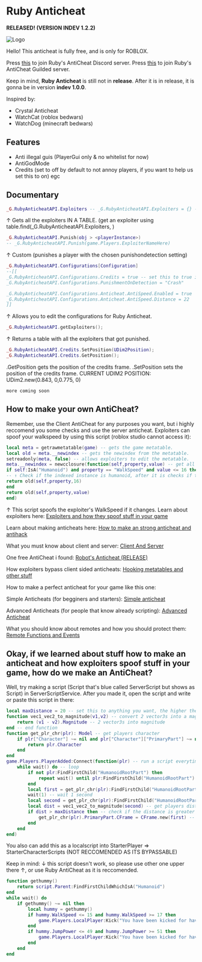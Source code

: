 # Ruby Anticheat
**RELEASED! (VERSION INDEV 1.2.2)**

![Logo](https://user-images.githubusercontent.com/110973471/183887863-a727dc59-ba41-40a0-982e-2df761c2b195.png)

Hello! This anticheat is fully free, and is only for ROBLOX.

Press [this](https://discord.gg/CWzpTJphxu) to join Ruby's AntiCheat Discord server.
Press [this](https://www.guilded.gg/i/kbZL4o4k) to join Ruby's AntiCheat Guilded server.

Keep in mind, **Ruby Anticheat** is still not in **release**. After it is in release, it is gonna be in version **indev 1.0.0**.

Inspired by:

- Crystal Anticheat
- WatchCat (roblox bedwars)
- WatchDog (minecraft bedwars)

## Features
- Anti illegal guis (PlayerGui only & no whitelist for now)
- AntiGodMode
- Credits (set to off by default to not annoy players, if you want to help us set this to on)
egc
## Documentary

```lua
_G.RubyAnticheatAPI.Exploiters -- _G.RubyAnticheatAPI.Exploiters = {} --[[ [1] ]]--
```
↑ Gets all the exploiters IN A TABLE. (get an exploiter using table.find(_G.RubyAnticheatAPI.Exploiters, <playerInstance>)
```lua
_G.RubyAnticheatAPI.Punish(obj > <playerInstance>)
-- _G.RubyAnticheatAPI.Punish(game.Players.ExploiterNameHere)
```
↑ Custom (punishes a player with the chosen punishondetection setting)
```lua
_G.RubyAnticheatAPI.Configurations[Configuration]
--[[
_G.RubyAnticheatAPI.Configurations.Credits = true -- set this to true if you wan't to give us credits (logo at bottom right)
_G.RubyAnticheatAPI.Configurations.PunishmentOnDetection = "Crash"

_G.RubyAnticheatAPI.Configurations.Anticheat.AntiSpeed.Enabled = true
_G.RubyAnticheatAPI.Configurations.Anticheat.AntiSpeed.Distance = 22
]]
```
↑ Allows you to edit the configurations for Ruby Anticheat.
```lua
_G.RubyAnticheatAPI.getExploiters();
```
↑ Returns a table with all the exploiters that got punished.
```lua
_G.RubyAnticheatAPI.Credits.SetPosition(UDim2Position);
_G.RubyAnticheatAPI.Credits.GetPosition();
```
.GetPosition gets the position of the credits frame.
.SetPosition sets the position of the credits frame.
CURRENT UDIM2 POSITION: UDim2.new(0.843, 0,0.775, 0)

``more coming soon``

## How to make your own AntiCheat?
Remember, use the Client AntiCheat for any purposes you want, but i highly reccomend you some checks and use the server anticheat.
Exploiters can spoof your walkspeed by using this script (roblox studio cannot access it):
```lua
local meta = getrawmetatable(game) -- gets the game metatable.
local old = meta.__newindex -- gets the newindex from the metatable.
setreadonly(meta, false) -- allows exploiters to edit the metatable.
meta.__newindex = newcclosure(function(self,property,value) -- get all indexed values.
if self:IsA("Humanoid") and property == "WalkSpeed" and value <= 16 then
-- ↑ Check if the indexed instance is humanoid, after it is checks if the property is "WalkSpeed" and then checks if the value is lower than 16, and if it is then returns to the instance the property and then the value. (Simply self.WalkSpeed = 16)
return old(self,property,16)
end
return old(self,property,value)
end)
```
↑ This script spoofs the exploiter's WalkSpeed if it changes.
Learn about exploiters here: [Exploiters and how they spoof stuff in your game](https://devforum.roblox.com/t/exploiters-and-how-they-spoof-stuff-in-your-own-game/695958)

Learn about making anticheats here: [How to make an strong anticheat and antihack](https://devforum.roblox.com/t/making-an-strong-anti-cheat-and-anti-hack-code/1884582/3)

What you must know about client and server: [Client And Server](https://developer.roblox.com/en-us/articles/Roblox-Client-Server-Model)

One free AntiCheat i found: [Robot's Anticheat (RELEASE)](https://devforum.roblox.com/t/robos-anti-cheat/1912416)

How exploiters bypass client sided anticheats: [Hooking metatables and other stuff](https://www.youtube.com/watch?v=cOzWLv_2iWs)

How to make a perfect anticheat for your game like this one:

Simple Anticheats (for begginers and starters): [Simple anticheat](https://www.youtube.com/watch?v=K2T6UNKq_E8)

Advanced Anticheats (for people that know already scripting): [Advanced Anticheat](https://www.youtube.com/watch?v=yMHN08m_56k)

What you should know about remotes and how you should protect them: [Remote Functions and Events](https://developer.roblox.com/en-us/articles/Remote-Functions-and-Events)
## Okay, if we learned about stuff how to make an anticheat and how exploiters spoof stuff in your game, how do we make an AntiCheat?
Well, try making a script (Script that's blue called ServerScript but shows as Script) in ServerScriptService.
After you made it, open the script and write or paste this script in there:
```lua
local maxDistance = 20 -- set this to anything you want, the higher the more distance required to find an exploiter, do not set it under 16 or else every time you move you will get lagbacked.
function vec1_vec2_to_magnitude(v1,v2) -- convert 2 vector3s into a magnitude
	return (v1 - v2).Magnitude -- 2 vector3s into magnitude
end -- end function
function get_plr_chr(plr): Model -- get players character
	if plr["Character"] ~= nil and plr["Character"]["PrimaryPart"] ~= nil then
		return plr.Character
	end
end
game.Players.PlayerAdded:Connect(function(plr) -- run a script everytime a player joins
	while wait() do -- loop
		if not plr:FindFirstChild("HumanoidRootPart") then
			repeat wait() until plr:FindFirstChild("HumanoidRootPart")
		end
		local first = get_plr_chr(plr):FindFirstChild("HumanoidRootPart").Position -- get first position
		wait(1) -- wait 1 second
		local second = get_plr_chr(plr):FindFirstChild("HumanoidRootPart").Position -- get second position
		local dist = vec1_vec2_to_magnitude(second) -- get players distance
		if dist > maxDistance then -- check if the distance is greater than the maxDistance (20 by default)
			get_plr_chr(plr).PrimaryPart.CFrame = CFrame.new(first) -- teleport player back to place where it flagged
		end
	end
end)
```
You also can add this as a localscript into StarterPlayer => StarterCharacterScripts (NOT RECCOMENDED AS ITS BYPASSABLE)

Keep in mind: ↓ this script doesn't work, so please use other one upper there ↑, or use Ruby AntiCheat as it is reccomended.
```lua
function gethummy()
	return script.Parent:FindFirstChildWhichIsA("Humanoid")
end
while wait() do
	if gethummy() ~= nil then
		local hummy = gethummy()
		if hummy.WalkSpeed <= 15 and hummy.WalkSpeed >= 17 then
			game.Players.LocalPlayer:Kick("You have been kicked for having your walkspeed better or lower than 16")
		end
		if hummy.JumpPower <= 49 and hummy.JumpPower >= 51 then
			game.Players.LocalPlayer:Kick("You have been kicked for having your jumppower better or lower than 50")
		end
	end
end
```
